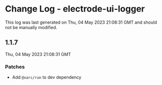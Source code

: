 # Change Log - electrode-ui-logger

This log was last generated on Thu, 04 May 2023 21:08:31 GMT and should not be manually modified.

## 1.1.7
Thu, 04 May 2023 21:08:31 GMT

### Patches

- Add `@xarc/run` to dev dependency

